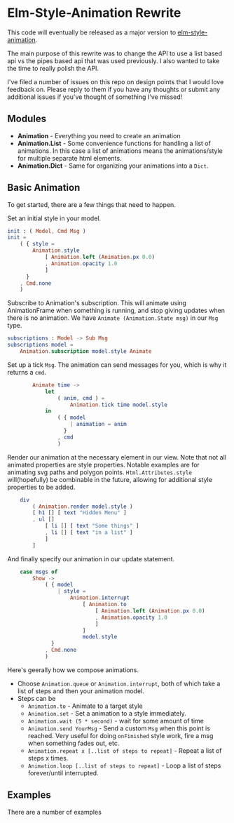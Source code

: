# Elm-Style-Animation Rewrite
This code will eventually be released as a major version to [elm-style-animation](https://github.com/mdgriffith/elm-style-animation).

The main purpose of this rewrite was to change the API to use a list based api vs the pipes based api that was used previously.  I also wanted to take the time to really polish the API.

I've filed a number of issues on this repo on design points that I would love feedback on.  Please reply to them if you have any thoughts or submit any additional issues if you've thought of something I've missed!


## Modules
 * __Animation__ - Everything you need to create an animation
 * __Animation.List__ - Some convenience functions for handling a list of animations.  In this case a list of animations means the animations/style for multiple separate html elements.
 * __Animation.Dict__ - Same for organizing your animations into a `Dict`.



## Basic Animation

To get started, there are a few things that need to happen.


Set an initial style in your model.

```elm
init : ( Model, Cmd Msg )
init =
    ( { style = 
        Animation.style 
            [ Animation.left (Animation.px 0.0)
            , Animation.opacity 1.0
            ]
      }
    , Cmd.none
    )

```

Subscribe to Animation's subscription.  This will animate using AnimationFrame when something is running, and stop giving updates when there is no animation.  We have `Animate (Animation.State msg)` in our `Msg` type.
```elm
subscriptions : Model -> Sub Msg
subscriptions model =
    Animation.subscription model.style Animate

```


Set up a tick `Msg`.  The animation can send messages for you, which is why it returns a `cmd`.
```elm
        Animate time ->
            let
                ( anim, cmd ) =
                    Animation.tick time model.style
            in
                ( { model
                    | animation = anim
                  }
                , cmd
                )
```


Render our animation at the necessary element in our view.  Note that not all animated properties are style properties.  Notable examples are for animating svg paths and polygon points.  `Html.Attributes.style` will(hopefully) be combinable in the future, allowing for additional style properties to be added.
```elm
    div
        ( Animation.render model.style )
        [ h1 [] [ text "Hidden Menu" ]
        , ul []
            [ li [] [ text "Some things" ]
            , li [] [ text "in a list" ]
            ]
        ]
```



And finally specify our animation in our update statement.

```elm
    case msgs of
        Show ->
            ( { model
                | style =
                    Animation.interrupt
                        [ Animation.to 
                            [ Animation.left (Animation.px 0.0)
                            , Animation.opacity 1.0
                            ]
                        ]
                        model.style
              }
            , Cmd.none
            )
```

Here's geerally how we compose animations.

 * Choose `Animation.queue` or `Animation.interrupt`, both of which take a list of steps and then your animation model.
 * Steps can be
    * `Animation.to` - Animate to a target style
    * `Animation.set` - Set a animation to a style immediately.
    * `Animation.wait (5 * second)` - wait for some amount of time
    * `Animation.send YourMsg` - Send a custom `Msg` when this point is reached.  Very useful for doing `onFinished` style work, fire a msg when something fades out, etc.
    * `Animation.repeat x [..list of steps to repeat]` - Repeat a list of steps x times.
    * `Animation.loop [..list of steps to repeat]` - Loop a list of steps forever/until interrupted.



## Examples

There are a number of examples